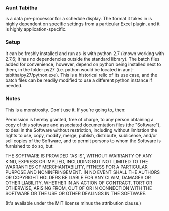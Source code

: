 ### Aunt Tabitha

is a data pre-processor for a schedule display. The format it takes in is highly dependent on specific settings from a particular Excel plugin, and it is highly application-specific.

### Setup

It can be freshly installed and run as-is with python 2.7 (known working with 2.7.6; it has no dependencies outside the standard library). The batch files added for convenience, however, depend on python being installed next to them, in the folder py27 (i.e. python would be located in aunt-tabitha/py27/python.exe). This is a historical relic of its use case, and the batch files can be readily modified to use a different python instance if needed.

### Notes

This is a monstrosity. Don't use it. If you're going to, then:

Permission is hereby granted, free of charge, to any person obtaining a copy of this software and associated documentation files (the "Software"), to deal in the Software without restriction, including without limitation the rights to use, copy, modify, merge, publish, distribute, sublicense, and/or sell copies of the Software, and to permit persons to whom the Software is furnished to do so, but:

THE SOFTWARE IS PROVIDED "AS IS", WITHOUT WARRANTY OF ANY KIND, EXPRESS OR IMPLIED, INCLUDING BUT NOT LIMITED TO THE WARRANTIES OF MERCHANTABILITY, FITNESS FOR A PARTICULAR PURPOSE AND NONINFRINGEMENT. IN NO EVENT SHALL THE AUTHORS OR COPYRIGHT HOLDERS BE LIABLE FOR ANY CLAIM, DAMAGES OR OTHER LIABILITY, WHETHER IN AN ACTION OF CONTRACT, TORT OR OTHERWISE, ARISING FROM, OUT OF OR IN CONNECTION WITH THE SOFTWARE OR THE USE OR OTHER DEALINGS IN THE SOFTWARE.

(It's available under the MIT license minus the attribution clause.)
